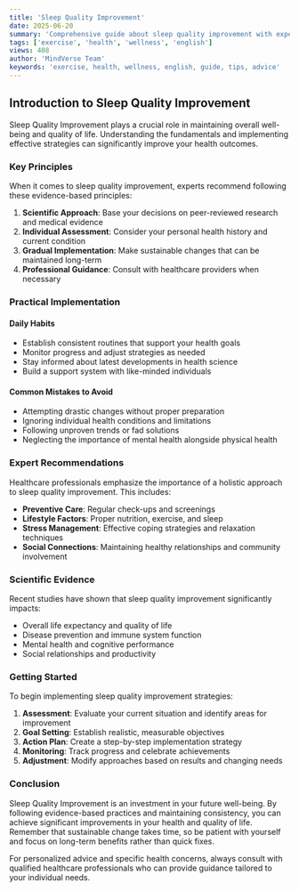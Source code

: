 ```yaml
---
title: 'Sleep Quality Improvement'
date: 2025-06-20
summary: 'Comprehensive guide about sleep quality improvement with expert insights and practical advice.'
tags: ['exercise', 'health', 'wellness', 'english']
views: 408
author: 'MindVerse Team'
keywords: 'exercise, health, wellness, english, guide, tips, advice'
---
```

## Introduction to Sleep Quality Improvement

Sleep Quality Improvement plays a crucial role in maintaining overall well-being and quality of life. Understanding the fundamentals and implementing effective strategies can significantly improve your health outcomes.

### Key Principles

When it comes to sleep quality improvement, experts recommend following these evidence-based principles:

1. **Scientific Approach**: Base your decisions on peer-reviewed research and medical evidence
2. **Individual Assessment**: Consider your personal health history and current condition
3. **Gradual Implementation**: Make sustainable changes that can be maintained long-term
4. **Professional Guidance**: Consult with healthcare providers when necessary

### Practical Implementation

#### Daily Habits
- Establish consistent routines that support your health goals
- Monitor progress and adjust strategies as needed
- Stay informed about latest developments in health science
- Build a support system with like-minded individuals

#### Common Mistakes to Avoid
- Attempting drastic changes without proper preparation
- Ignoring individual health conditions and limitations
- Following unproven trends or fad solutions
- Neglecting the importance of mental health alongside physical health

### Expert Recommendations

Healthcare professionals emphasize the importance of a holistic approach to sleep quality improvement. This includes:

- **Preventive Care**: Regular check-ups and screenings
- **Lifestyle Factors**: Proper nutrition, exercise, and sleep
- **Stress Management**: Effective coping strategies and relaxation techniques
- **Social Connections**: Maintaining healthy relationships and community involvement

### Scientific Evidence

Recent studies have shown that sleep quality improvement significantly impacts:
- Overall life expectancy and quality of life
- Disease prevention and immune system function
- Mental health and cognitive performance
- Social relationships and productivity

### Getting Started

To begin implementing sleep quality improvement strategies:

1. **Assessment**: Evaluate your current situation and identify areas for improvement
2. **Goal Setting**: Establish realistic, measurable objectives
3. **Action Plan**: Create a step-by-step implementation strategy
4. **Monitoring**: Track progress and celebrate achievements
5. **Adjustment**: Modify approaches based on results and changing needs

### Conclusion

Sleep Quality Improvement is an investment in your future well-being. By following evidence-based practices and maintaining consistency, you can achieve significant improvements in your health and quality of life. Remember that sustainable change takes time, so be patient with yourself and focus on long-term benefits rather than quick fixes.

For personalized advice and specific health concerns, always consult with qualified healthcare professionals who can provide guidance tailored to your individual needs.